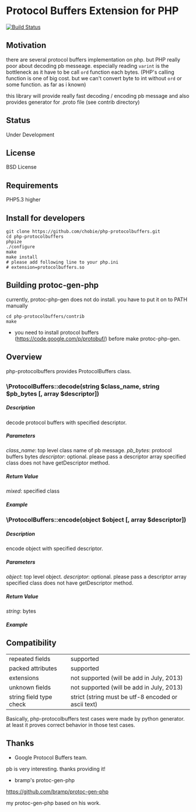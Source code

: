 Protocol Buffers Extension for PHP
==================================

[![Build Status](https://secure.travis-ci.org/chobie/php-protocolbuffers.png)](http://travis-ci.org/chobie/php-protocolbuffers)

Motivation
----------

there are several protocol buffers implementation on php. but PHP really poor about decoding pb messeage.
especially reading `varint` is the bottleneck as it have to be call `ord` function each bytes.
(PHP's calling function is one of big cost. but we can't convert byte to int without `ord` or some function. as far as i known)

this library will provide really fast decoding / encoding pb message and also provides generator for .proto file (see contrib directory)

Status
------

Under Development

License
-------

BSD License

Requirements
------------

PHP5.3 higher

Install for developers
----------------------

    git clone https://github.com/chobie/php-protocolbuffers.git
    cd php-protocolbuffers
    phpize
    ./configure
    make
    make install
    # please add following line to your php.ini
    # extension=protocolbuffers.so

Building protoc-gen-php
-----------------------

currently, protoc-php-gen does not do install. you have to put it on to PATH manually

    cd php-protocolbuffers/contrib
    make

* you need to install protocol buffers (https://code.google.com/p/protobuf/)  before make protoc-php-gen.

Overview
--------

php-protocolbuffers provides ProtocolBuffers class.


### \ProtocolBuffers::decode(string $class_name, string $pb_bytes [, array $descriptor])

##### *Description*

decode protocol buffers with specified descriptor.

##### *Parameters*

*class_name*: top level class name of pb message.
*pb_bytes*: protocol buffers bytes
*descriptor*: optional. please pass a descriptor array specified class does not have getDescriptor method.

##### *Return Value*

*mixed*: specified class

##### *Example*


### \ProtocolBuffers::encode(object $object [, array $descriptor])

##### *Description*

encode object with specified descriptor.

##### *Parameters*

*object*: top level object.
*descriptor*: optional. please pass a descriptor array specified class does not have getDescriptor method.

##### *Return Value*

*string*: bytes

##### *Example*


Compatibility
-------------

<table>
  <tr>
    <td>repeated fields</td><td>supported</td>
  </tr>
  <tr>
    <td>packed attributes</td><td>supported</td>
  </tr>
  <tr>
    <td>extensions</td><td>not supported (will be add in July, 2013)</td>
  </tr>
  <tr>
    <td>unknown fields</td><td>not supported (will be add in July, 2013)</td>
  </tr>
  <tr>
    <td>string field type check</td><td>strict (string must be utf-8 encoded or ascii text)</td>
  </tr>
</table>

Basically, php-protocolbuffers test cases were made by python generator.
at least it proves correct behavior in those test cases.

Thanks
-------

- Google Protocol Buffers team.

pb is very interesting. thanks providing it!

- bramp's protoc-gen-php

https://github.com/bramp/protoc-gen-php

my protoc-gen-php based on his work.
